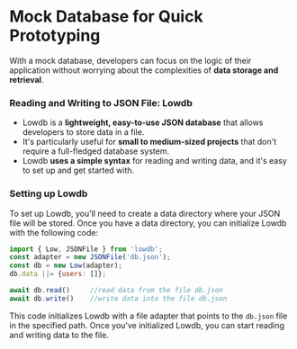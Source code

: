 # Mock Database for Quick Prototyping
With a mock database, developers can focus on the logic of their application without worrying about the complexities of __data storage and retrieval__.

### Reading and Writing to JSON File: Lowdb
- Lowdb is a __lightweight, easy-to-use JSON database__ that allows developers to store data in a file.  
- It's particularly useful for __small to medium-sized projects__ that don't require a full-fledged database system. 
- Lowdb __uses a simple syntax__ for reading and writing data, and it's easy to set up and get started with.

### Setting up Lowdb
To set up Lowdb, you'll need to create a data directory where your JSON file will be stored. Once you have a data directory, you can initialize Lowdb with the following code:

```javascript
import { Low, JSONFile } from 'lowdb';
const adapter = new JSONFile('db.json');
const db = new Low(adapter);
db.data ||= {users: []};

await db.read()     //read data from the file db.json
await db.write()    //write data into the file db.json
```
This code initializes Lowdb with a file adapter that points to the `db.json` file in the specified path. Once you've initialized Lowdb, you can start reading and writing data to the file.

<!-- 
 -->